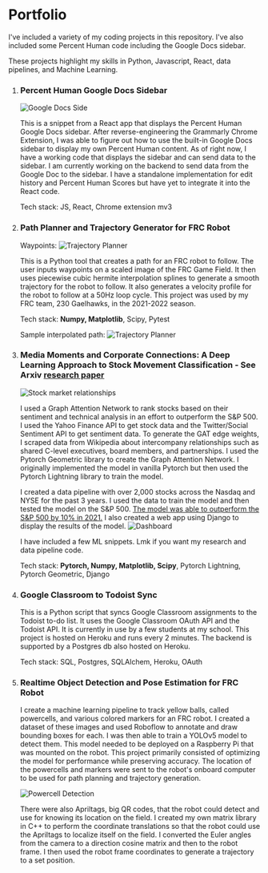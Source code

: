 # Portfolio

I've included a variety of my coding projects in this repository. I've also included some Percent Human code including the Google Docs sidebar.

These projects highlight my skills in Python, Javascript, React, data pipelines, and Machine Learning.

1. ### Percent Human Google Docs Sidebar

    ![Google Docs Side](percent_human_gdocs/Gdocs_Integration_Sidebar.png)
   
    This is a snippet from a React app that displays the Percent Human Google Docs sidebar. After reverse-engineering the Grammarly Chrome Extension, I was able to figure out how to use the built-in Google Docs sidebar to display my own Percent Human content. As of right now, I have a working code that displays the sidebar and can send data to the sidebar. I am currently working on the backend to send data from the Google Doc to the sidebar. I have a standalone implementation for edit history and Percent Human Scores but have yet to integrate it into the React code.

    Tech stack: JS, React, Chrome extension mv3

3. ### Path Planner and Trajectory Generator for FRC Robot

    Waypoints:
    ![Trajectory Planner](path_planner/combined_trajectory.png)

    This is a Python tool that creates a path for an FRC robot to follow. The user inputs waypoints on a scaled image of the FRC Game Field. It then uses piecewise cubic hermite interpolation splines to generate a smooth trajectory for the robot to follow. It also generates a velocity profile for the robot to follow at a 50Hz loop cycle. This project was used by my FRC team, 230 Gaelhawks, in the 2021-2022 season.

    Tech stack: **Numpy, Matplotlib**, Scipy, Pytest

    Sample interpolated path:
    ![Trajectory Planner](path_planner/paths/fourball/Map-3.png)

4. ### Media Moments and Corporate Connections: A Deep Learning Approach to Stock Movement Classification - See Arxiv [research paper](https://arxiv.org/abs/2309.06559)

    ![Stock market relationships](gat_rsr_stock_ranking/inter_stock_relationships.jpg)

   I used a Graph Attention Network to rank stocks based on their sentiment and technical analysis in an effort to outperform the S&P 500. I used the Yahoo Finance API to get stock data and the Twitter/Social Sentiment API to get sentiment data. To generate the GAT edge weights, I scraped data from Wikipedia about intercompany relationships such as shared C-level executives, board members, and partnerships. I used the Pytorch Geometric library to create the Graph Attention Network. I originally implemented the model in vanilla Pytorch but then used the Pytorch Lightning library to train the model.

    I created a data pipeline with over 2,000 stocks across the Nasdaq and NYSE for the past 3 years. I used the data to train the model and then tested the model on the S&P 500. [The model was able to outperform the S&P 500 by 10% in 2021.](gat_rsr_stock_ranking/Performance_Report.pdf) I also created a web app using Django to display the results of the model.
    ![Dashboard](gat_rsr_stock_ranking/performance_dashboard.png)

    I have included a few ML snippets. Lmk if you want my research and data pipeline code.

    Tech stack: **Pytorch, Numpy, Matplotlib, Scipy**, Pytorch Lightning, Pytorch Geometric, Django

6. ### Google Classroom to Todoist Sync

    This is a Python script that syncs Google Classroom assignments to the Todoist to-do list. It uses the Google Classroom OAuth API and the Todoist API. It is currently in use by a few students at my school. This project is hosted on Heroku and runs every 2 minutes. The backend is supported by a Postgres db also hosted on Heroku.

    Tech stack: SQL, Postgres, SQLAlchem, Heroku, OAuth

7. ### Realtime Object Detection and Pose Estimation for FRC Robot

    I create a machine learning pipeline to track yellow balls, called powercells, and various colored markers for an FRC robot. I created a dataset of these images and used Roboflow to annotate and draw bounding boxes for each. I was then able to train a YOLOv5 model to detect them. This model needed to be deployed on a Raspberry Pi that was mounted on the robot. This project primarily consisted of optimizing the model for performance while preserving accuracy. The location of the powercells and markers were sent to the robot's onboard computer to be used for path planning and trajectory generation.
   
    ![Powercell Detection](computer_vision_pose_est/annotated_powercell.jpg)

    There were also Apriltags, big QR codes, that the robot could detect and use for knowing its location on the field. I created my own matrix library in C++ to perform the coordinate translations so that the robot could use the Apriltags to localize itself on the field. I converted the Euler angles from the camera to a direction cosine matrix and then to the robot frame. I then used the robot frame coordinates to generate a trajectory to a set position.
